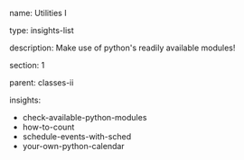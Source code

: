 name: Utilities I

type: insights-list

description: Make use of python's readily available modules!

section: 1

parent: classes-ii

insights:
  - check-available-python-modules
  - how-to-count
  - schedule-events-with-sched
  - your-own-python-calendar
